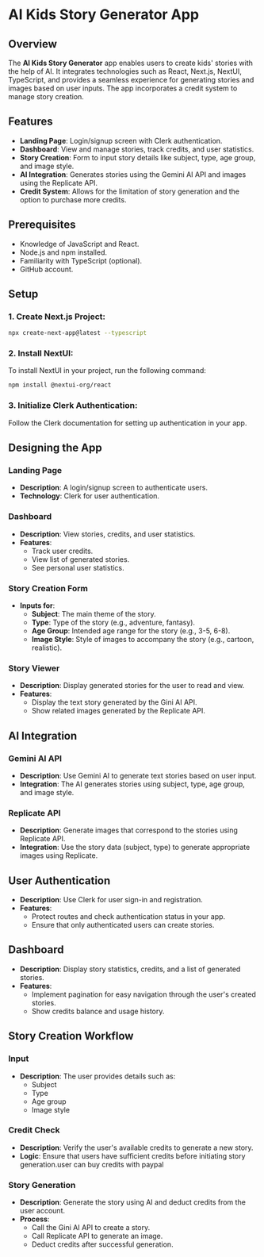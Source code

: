 
# AI Kids Story Generator App

## Overview
The **AI Kids Story Generator** app enables users to create kids' stories with the help of AI. It integrates technologies such as React, Next.js, NextUI, TypeScript, and provides a seamless experience for generating stories and images based on user inputs. The app incorporates a credit system to manage story creation.

## Features
- **Landing Page**: Login/signup screen with Clerk authentication.
- **Dashboard**: View and manage stories, track credits, and user statistics.
- **Story Creation**: Form to input story details like subject, type, age group, and image style.
- **AI Integration**: Generates stories using the Gemini AI API and images using the Replicate API.
- **Credit System**: Allows for the limitation of story generation and the option to purchase more credits.

## Prerequisites
- Knowledge of JavaScript and React.
- Node.js and npm installed.
- Familiarity with TypeScript (optional).
- GitHub account.

## Setup

### 1. Create Next.js Project:
```bash
npx create-next-app@latest --typescript
```

### 2. Install NextUI:
To install NextUI in your project, run the following command:
```bash
npm install @nextui-org/react
```

### 3. Initialize Clerk Authentication:
Follow the Clerk documentation for setting up authentication in your app.

## Designing the App

### Landing Page
- **Description**: A login/signup screen to authenticate users.
- **Technology**: Clerk for user authentication.

### Dashboard
- **Description**: View stories, credits, and user statistics.
- **Features**: 
  - Track user credits.
  - View list of generated stories.
  - See personal user statistics.

### Story Creation Form
- **Inputs for**:
  - **Subject**: The main theme of the story.
  - **Type**: Type of the story (e.g., adventure, fantasy).
  - **Age Group**: Intended age range for the story (e.g., 3-5, 6-8).
  - **Image Style**: Style of images to accompany the story (e.g., cartoon, realistic).

### Story Viewer
- **Description**: Display generated stories for the user to read and view.
- **Features**: 
  - Display the text story generated by the Gini AI API.
  - Show related images generated by the Replicate API.

## AI Integration

### Gemini AI API
- **Description**: Use Gemini AI to generate text stories based on user input.
- **Integration**: The AI generates stories using subject, type, age group, and image style.

### Replicate API
- **Description**: Generate images that correspond to the stories using Replicate API.
- **Integration**: Use the story data (subject, type) to generate appropriate images using Replicate.

## User Authentication
- **Description**: Use Clerk for user sign-in and registration.
- **Features**: 
  - Protect routes and check authentication status in your app.
  - Ensure that only authenticated users can create stories.

## Dashboard
- **Description**: Display story statistics, credits, and a list of generated stories.
- **Features**:
  - Implement pagination for easy navigation through the user's created stories.
  - Show credits balance and usage history.

## Story Creation Workflow

### Input
- **Description**: The user provides details such as:
  - Subject
  - Type
  - Age group
  - Image style

### Credit Check
- **Description**: Verify the user's available credits to generate a new story.
- **Logic**: Ensure that users have sufficient credits before initiating story generation.user can buy credits with paypal

### Story Generation
- **Description**: Generate the story using AI and deduct credits from the user account.
- **Process**: 
  - Call the Gini AI API to create a story.
  - Call Replicate API to generate an image.
  - Deduct credits after successful generation.




